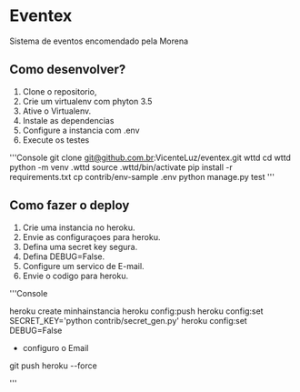 # Eventex
Sistema de eventos encomendado pela Morena

## Como desenvolver?

1. Clone o repositorio,
2. Crie um virtualenv com phyton 3.5
3. Ative o Virtualenv.
4. Instale as dependencias
5. Configure a instancia com .env
6. Execute os testes

'''Console
git clone git@github.com.br:VicenteLuz/eventex.git wttd
cd wttd
python -m venv .wttd
source .wttd/bin/activate
pip install -r requirements.txt
cp contrib/env-sample .env
python manage.py test
'''

## Como fazer o deploy
1. Crie uma instancia no heroku.
2. Envie as configuraçoes para heroku.
3. Defina uma secret key segura.
4. Defina DEBUG=False.
5. Configure um servico de E-mail.
6. Envie o codigo para heroku.

'''Console

heroku create minhainstancia
heroku config:push
heroku config:set SECRET_KEY='python contrib/secret_gen.py'
heroku config:set DEBUG=False
* configuro o Email

git push heroku --force

'''